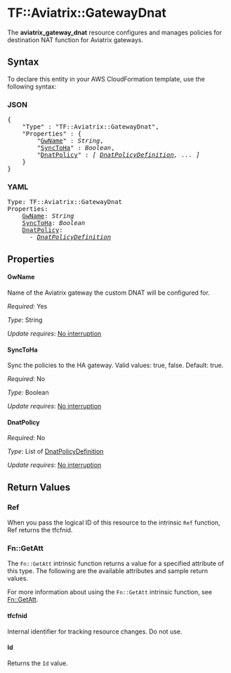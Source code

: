 # TF::Aviatrix::GatewayDnat

The **aviatrix_gateway_dnat** resource configures and manages policies for destination NAT function for Aviatrix gateways.

## Syntax

To declare this entity in your AWS CloudFormation template, use the following syntax:

### JSON

<pre>
{
    "Type" : "TF::Aviatrix::GatewayDnat",
    "Properties" : {
        "<a href="#gwname" title="GwName">GwName</a>" : <i>String</i>,
        "<a href="#synctoha" title="SyncToHa">SyncToHa</a>" : <i>Boolean</i>,
        "<a href="#dnatpolicy" title="DnatPolicy">DnatPolicy</a>" : <i>[ <a href="dnatpolicydefinition.md">DnatPolicyDefinition</a>, ... ]</i>
    }
}
</pre>

### YAML

<pre>
Type: TF::Aviatrix::GatewayDnat
Properties:
    <a href="#gwname" title="GwName">GwName</a>: <i>String</i>
    <a href="#synctoha" title="SyncToHa">SyncToHa</a>: <i>Boolean</i>
    <a href="#dnatpolicy" title="DnatPolicy">DnatPolicy</a>: <i>
      - <a href="dnatpolicydefinition.md">DnatPolicyDefinition</a></i>
</pre>

## Properties

#### GwName

Name of the Aviatrix gateway the custom DNAT will be configured for.

_Required_: Yes

_Type_: String

_Update requires_: [No interruption](https://docs.aws.amazon.com/AWSCloudFormation/latest/UserGuide/using-cfn-updating-stacks-update-behaviors.html#update-no-interrupt)

#### SyncToHa

Sync the policies to the HA gateway. Valid values: true, false. Default: true.

_Required_: No

_Type_: Boolean

_Update requires_: [No interruption](https://docs.aws.amazon.com/AWSCloudFormation/latest/UserGuide/using-cfn-updating-stacks-update-behaviors.html#update-no-interrupt)

#### DnatPolicy

_Required_: No

_Type_: List of <a href="dnatpolicydefinition.md">DnatPolicyDefinition</a>

_Update requires_: [No interruption](https://docs.aws.amazon.com/AWSCloudFormation/latest/UserGuide/using-cfn-updating-stacks-update-behaviors.html#update-no-interrupt)

## Return Values

### Ref

When you pass the logical ID of this resource to the intrinsic `Ref` function, Ref returns the tfcfnid.

### Fn::GetAtt

The `Fn::GetAtt` intrinsic function returns a value for a specified attribute of this type. The following are the available attributes and sample return values.

For more information about using the `Fn::GetAtt` intrinsic function, see [Fn::GetAtt](https://docs.aws.amazon.com/AWSCloudFormation/latest/UserGuide/intrinsic-function-reference-getatt.html).

#### tfcfnid

Internal identifier for tracking resource changes. Do not use.

#### Id

Returns the <code>Id</code> value.

